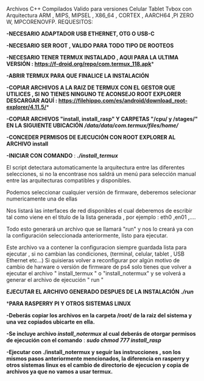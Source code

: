 Archivos C++ Compilados Valido para versiones Celular Tablet Tvbox con Arquitectura ARM , MIPS, MIPSEL , X86_64 , CORTEX , AARCH64 ,PI ZERO W, MPCORENOVFP.
REQUESITOS:

**-NECESARIO ADAPTADOR USB ETHERNET, OTG O USB-C**

**-NECESARIO SER ROOT , VALIDO PARA TODO TIPO DE ROOTEOS**


**-NECESARIO TENER TERMUX INSTALADO , AQUI PARA LA ULTIMA VERSIÓN
: https://f-droid.org/repo/com.termux_118.apk***

**-ABRIR TERMUX PARA QUE FINALICE LA INSTALACIÓN**


**-COPIAR ARCHIVOS A LA RAIZ DE TERMUX CON EL GESTOR QUE UTILICES ,
SI NO TIENES NINGUNO TE ACONSEJO ROOT EXPLORER 
DESCARGAR AQUÍ :
https://filehippo.com/es/android/download_root-explorer/4.11.5/***

**-COPIAR ARCHIVOS "install, install_rasp" Y CARPETAS "/cpu/ y /stages/"  EN LA SIGUIENTE UBICACIÓN** ***/data/data/com.termux/files/home/***


**-CONCEDER PERMISOS DE EJECUCIÓN CON ROOT EXPLORER AL ARCHIVO install**


**-INICIAR CON COMANDO** : ***./install_termux***


El script detectara automaticamente la arquitectura entre las diferentes selecciones, si no la encontrase nos saldrá un menú para selección manual
entre las arquitecturas compatibles y disponibles.


Podemos seleccionar cualquier versión de firmware, deberemos selecionar numericamente una de ellas 


Nos listará las interfaces de red disponibles el cual deberemos de escribir tal como viene
en el titulo de la lista generada , por ejemplo : eth0 ,en01 ,....


Todo esto generará un archivo que se llamará "run" y nos lo creará ya con la configuración seleccionada anteriormente, listo para ejecutar.

Este archivo va a contener la configuracion siempre guardada lista para ejecutar , si no cambian las condiciones, (terminal, celular, tablet , USB Ethernet etc...)
Si quisieras volver a reconfigurar por algún motivo de cambio de harware o versión de firmware de ps4 solo tienes que volver a ejecutar el archivo " install_termux " o "install_notermux" 
y se volverá a generar el archivo de ejecución " run "


**EJECUTAR EL ARCHIVO GENERADO DESPUES DE LA INSTALACIÓN**  ***./run***


*****PARA RASPERRY PI Y OTROS SISTEMAS LINUX****


**-Deberás copiar los archivos en la carpeta /root/ de la raiz del sistema y una vez copiados ubicarte en ella.**


**-Se incluye archivo ***install_notermux*** al cual deberás de otorgar permisos de ejecución con el comando** : ***sudo chmod 777 install_rasp*** 


**-Ejecutar con ./install_notermux y seguir las instrucciones , son los mismos pasos anteriormente mencionados, la diferencia en rasperry y otros sistemas linux es el cambio de directorio
de ejecucion y copia de archivos ya que no vamos a usar termux.**



